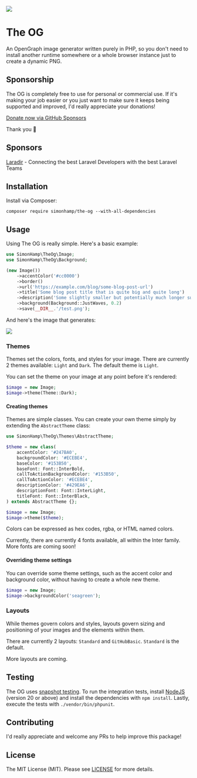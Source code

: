 ![](https://github.com/simonhamp/the-og/blob/main/thumbnail.png?raw=true)

# The OG

An OpenGraph image generator written purely in PHP, so you don't need to install another runtime somewhere
or a whole browser instance just to create a dynamic PNG.

## Sponsorship
The OG is completely free to use for personal or commercial use. If it's making your job easier or you just want to
make sure it keeps being supported and improved, I'd really appreciate your donations!

[Donate now via GitHub Sponsors](https://github.com/sponsors/simonhamp)

Thank you 🙏

## Sponsors

[Laradir](https://laradir.com/?ref=laravel-nov-csv-import-github) - Connecting the best Laravel Developers with the best Laravel Teams

## Installation

Install via Composer:

```shell
composer require simonhamp/the-og --with-all-dependencies
```

## Usage

Using The OG is really simple. Here's a basic example:

```php
use SimonHamp\TheOg\Image;
use SimonHamp\TheOg\Background;

(new Image())
    ->accentColor('#cc0000')
    ->border()
    ->url('https://example.com/blog/some-blog-post-url')
    ->title('Some blog post title that is quite big and quite long')
    ->description('Some slightly smaller but potentially much longer subtext. It could be really long so we might need to trim it completely after many words')
    ->background(Background::JustWaves, 0.2)
    ->save(__DIR__.'/test.png');
```

And here's the image that generates:

![](https://github.com/simonhamp/the-og/blob/main/tests/test.png)

### Themes

Themes set the colors, fonts, and styles for your image. There are currently 2 themes available: `Light` and `Dark`.
The default theme is `Light`.

You can set the theme on your image at any point before it's rendered:

```php
$image = new Image;
$image->theme(Theme::Dark);
```

#### Creating themes

Themes are simple classes. You can create your own theme simply by extending the `AbstractTheme` class:

```php
use SimonHamp\TheOg\Themes\AbstractTheme;

$theme = new class(
    accentColor: '#247BA0',
    backgroundColor: '#ECEBE4',
    baseColor: '#153B50',
    baseFont: Font::InterBold,
    callToActionBackgroundColor: '#153B50',
    callToActionColor: '#ECEBE4',
    descriptionColor: '#429EA6',
    descriptionFont: Font::InterLight,
    titleFont: Font::InterBlack,
) extends AbstractTheme {};

$image = new Image;
$image->theme($theme);
```

Colors can be expressed as hex codes, rgba, or HTML named colors.

Currently, there are currently 4 fonts available, all within the Inter family. More fonts are coming soon!

#### Overriding theme settings

You can override some theme settings, such as the accent color and background color, without having to create a whole
new theme.

```php
$image = new Image;
$image->backgroundColor('seagreen');
```

### Layouts

While themes govern colors and styles, layouts govern sizing and positioning of your images and the elements within
them.

There are currently 2 layouts: `Standard` and `GitHubBasic`. `Standard` is the default.

More layouts are coming.

## Testing

The OG uses [snapshot testing](https://github.com/spatie/phpunit-snapshot-assertions). To run the integration tests, 
install [NodeJS](https://nodejs.org/en) (version 20 or above) and install the dependencies with `npm install`. Lastly, 
execute the tests with `./vendor/bin/phpunit`. 

## Contributing

I'd really appreciate and welcome any PRs to help improve this package!

<!-- Please see [CONTRIBUTING](CONTRIBUTING.md) for details. -->

## License

The MIT License (MIT). Please see [LICENSE](LICENSE) for more details.
